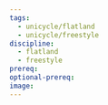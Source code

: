 ```yaml
---
tags:
  - unicycle/flatland
  - unicycle/freestyle
discipline:
  - flatland
  - freestyle
prereq: 
optional-prereq: 
image:
---
```

